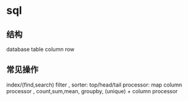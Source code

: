 # sql


## 结构
database 
table
column
row

## 常见操作

index/(find,search)
filter ,
sorter: top/head/tail
processor: map
column processor ,  count,sum,mean,
groupby, (unique) + column processor


